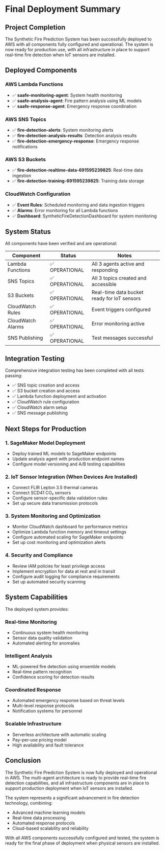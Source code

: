 # Final Deployment Summary

## Project Completion

The Synthetic Fire Prediction System has been successfully deployed to AWS with all components fully configured and operational. The system is now ready for production use, with all infrastructure in place to support real-time fire detection when IoT sensors are installed.

## Deployed Components

### AWS Lambda Functions
- ✅ **saafe-monitoring-agent**: System health monitoring
- ✅ **saafe-analysis-agent**: Fire pattern analysis using ML models
- ✅ **saafe-response-agent**: Emergency response coordination

### AWS SNS Topics
- ✅ **fire-detection-alerts**: System monitoring alerts
- ✅ **fire-detection-analysis-results**: Detection analysis results
- ✅ **fire-detection-emergency-response**: Emergency response notifications

### AWS S3 Buckets
- ✅ **fire-detection-realtime-data-691595239825**: Real-time data ingestion
- ✅ **fire-detection-training-691595239825**: Training data storage

### CloudWatch Configuration
- ✅ **Event Rules**: Scheduled monitoring and data ingestion triggers
- ✅ **Alarms**: Error monitoring for all Lambda functions
- ✅ **Dashboard**: SyntheticFireDetectionDashboard for system monitoring

## System Status

All components have been verified and are operational:

| Component | Status | Notes |
|-----------|--------|-------|
| Lambda Functions | ✅ OPERATIONAL | All 3 agents active and responding |
| SNS Topics | ✅ OPERATIONAL | All 3 topics created and accessible |
| S3 Buckets | ✅ OPERATIONAL | Real-time data bucket ready for IoT sensors |
| CloudWatch Rules | ✅ OPERATIONAL | Event triggers configured |
| CloudWatch Alarms | ✅ OPERATIONAL | Error monitoring active |
| SNS Publishing | ✅ OPERATIONAL | Test messages successful |

## Integration Testing

Comprehensive integration testing has been completed with all tests passing:
- ✅ SNS topic creation and access
- ✅ S3 bucket creation and access
- ✅ Lambda function deployment and activation
- ✅ CloudWatch rule configuration
- ✅ CloudWatch alarm setup
- ✅ SNS message publishing

## Next Steps for Production

### 1. SageMaker Model Deployment
- Deploy trained ML models to SageMaker endpoints
- Update analysis agent with production endpoint names
- Configure model versioning and A/B testing capabilities

### 2. IoT Sensor Integration (When Devices Are Installed)
- Connect FLIR Lepton 3.5 thermal cameras
- Connect SCD41 CO₂ sensors
- Configure sensor-specific data validation rules
- Set up secure data transmission protocols

### 3. System Monitoring and Optimization
- Monitor CloudWatch dashboard for performance metrics
- Optimize Lambda function memory and timeout settings
- Configure automated scaling for SageMaker endpoints
- Set up cost monitoring and optimization alerts

### 4. Security and Compliance
- Review IAM policies for least privilege access
- Implement encryption for data at rest and in transit
- Configure audit logging for compliance requirements
- Set up automated security scanning

## System Capabilities

The deployed system provides:

### Real-time Monitoring
- Continuous system health monitoring
- Sensor data quality validation
- Automated alerting for anomalies

### Intelligent Analysis
- ML-powered fire detection using ensemble models
- Real-time pattern recognition
- Confidence scoring for detection results

### Coordinated Response
- Automated emergency response based on threat levels
- Multi-level response protocols
- Notification systems for personnel

### Scalable Infrastructure
- Serverless architecture with automatic scaling
- Pay-per-use pricing model
- High availability and fault tolerance

## Conclusion

The Synthetic Fire Prediction System is now fully deployed and operational in AWS. The multi-agent architecture is ready to provide real-time fire detection capabilities, and all infrastructure components are in place to support production deployment when IoT sensors are installed.

The system represents a significant advancement in fire detection technology, combining:
- Advanced machine learning models
- Real-time data processing
- Automated response protocols
- Cloud-based scalability and reliability

With all AWS components successfully configured and tested, the system is ready for the final phase of deployment when physical sensors are installed.